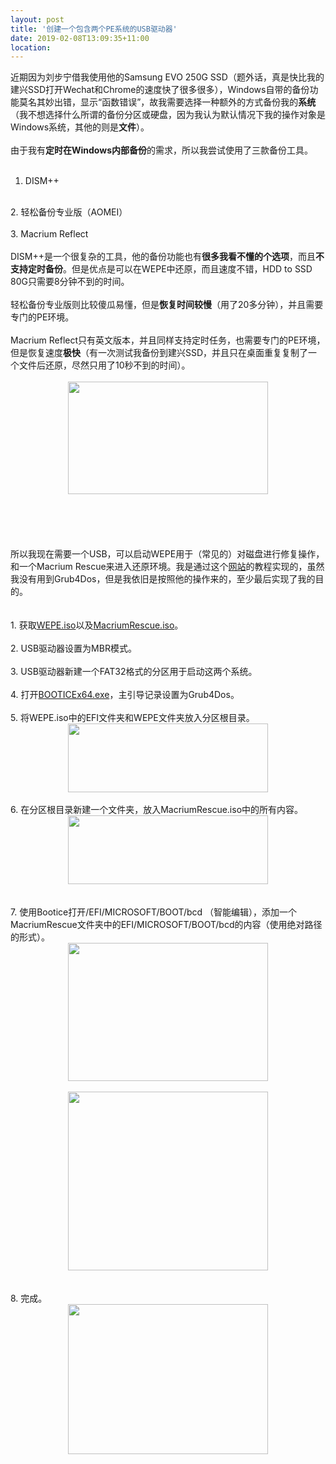 ```yaml
---
layout: post
title: '创建一个包含两个PE系统的USB驱动器'
date: 2019-02-08T13:09:35+11:00
location: 
---
```





近期因为刘步宁借我使用他的Samsung EVO 250G SSD（题外话，真是快比我的建兴SSD打开Wechat和Chrome的速度快了很多很多），Windows自带的备份功能莫名其妙出错，显示“函数错误”，故我需要选择一种额外的方式备份我的<b>系统</b>（我不想选择什么所谓的备份分区或硬盘，因为我认为默认情况下我的操作对象是Windows系统，其他的则是<b>文件</b>）。<br />
<br />
由于我有<b>定时在Windows内部备份</b>的需求，所以我尝试使用了三款备份工具。<br />
<br />
1. DISM++<br />
<br />
2. 轻松备份专业版（AOMEI）<br />
<br />
3.&nbsp;Macrium Reflect<br />
<br />
DISM++是一个很复杂的工具，他的备份功能也有<b>很多我看不懂的个选项</b>，而且<b>不支持定时备份</b>。但是优点是可以在WEPE中还原，而且速度不错，HDD to SSD 80G只需要8分钟不到的时间。<br />
<br />
轻松备份专业版则比较傻瓜易懂，但是<b>恢复时间较慢</b>（用了20多分钟），并且需要专门的PE环境。<br />
<br />
Macrium Reflect只有英文版本，并且同样支持定时任务，也需要专门的PE环境，但是恢复速度<b>极快</b>（有一次测试我备份到建兴SSD，并且只在桌面重复复制了一个文件后还原，尽然只用了10秒不到的时间）。<br />
<br />
<div class="separator" style="clear: both; text-align: center;">
<a href="https://4.bp.blogspot.com/-8K3k-_6xBog/XF1fmXWpWuI/AAAAAAAAZLQ/JfEcTmHB5UkmDGuYgf75ZOaQ8hq5J90WgCLcBGAs/s1600/1549623175%25281%2529.jpg" imageanchor="1" style="margin-left: 1em; margin-right: 1em;"><img border="0" data-original-height="900" data-original-width="1600" height="180" src="https://4.bp.blogspot.com/-8K3k-_6xBog/XF1fmXWpWuI/AAAAAAAAZLQ/JfEcTmHB5UkmDGuYgf75ZOaQ8hq5J90WgCLcBGAs/s320/1549623175%25281%2529.jpg" width="320" /></a></div>
<br />
<br />
<br />
<!--more--><br />
<br />
所以我现在需要一个USB，可以启动WEPE用于（常见的）对磁盘进行修复操作，和一个Macrium Rescue来进入还原环境。我是通过这个<a href="http://bbs.pcbeta.com/forum.php?mod=viewthread&amp;tid=1769018">网站</a>的教程实现的，虽然我没有用到Grub4Dos，但是我依旧是按照他的操作来的，至少最后实现了我的目的。<br />
<br />
<br />
1. 获取<a href="https://drive.google.com/file/d/1G3_k2pd0EAfDBRL8U2Fv4-LGiANDD-_7/view?usp=sharing">WEPE.iso</a>以及<a href="https://drive.google.com/file/d/1hxcc3ZR3_9RrX7w_oYjqMoPVo824XH36/view?usp=sharing">MacriumRescue.iso</a>。<br />
<br />
2. USB驱动器设置为MBR模式。<br />
<br />
3. USB驱动器新建一个FAT32格式的分区用于启动这两个系统。<br />
<br />
4. 打开<a href="https://drive.google.com/file/d/1JmN-FrOwCGx5KFh6g2z18cHcKNjifJiK/view?usp=sharing">BOOTICEx64.exe</a>，主引导记录设置为Grub4Dos。<br />
<br />
5. 将WEPE.iso中的EFI文件夹和WEPE文件夹放入分区根目录。<br />
<div class="separator" style="clear: both; text-align: center;">
<a href="https://3.bp.blogspot.com/-d4iQq_WEScw/XF1nGjR4J0I/AAAAAAAAZL8/cRCpI5RlDbk8oDs78xX0zMruoeHy_DCMgCLcBGAs/s1600/1549625107%25281%2529.jpg" imageanchor="1" style="margin-left: 1em; margin-right: 1em;"><img border="0" data-original-height="407" data-original-width="1184" height="110" src="https://3.bp.blogspot.com/-d4iQq_WEScw/XF1nGjR4J0I/AAAAAAAAZL8/cRCpI5RlDbk8oDs78xX0zMruoeHy_DCMgCLcBGAs/s320/1549625107%25281%2529.jpg" width="320" /></a></div>
<br />
6. 在分区根目录新建一个文件夹，放入MacriumRescue.iso中的所有内容。<br />
<div class="separator" style="clear: both; text-align: center;">
<a href="https://1.bp.blogspot.com/-GCTkqxEQobA/XF1nXk1TXJI/AAAAAAAAZME/qsZHSjjPd-cgUjKSv20AFGlij9_lAYyuQCLcBGAs/s1600/1549625107%25281%2529.jpg" imageanchor="1" style="margin-left: 1em; margin-right: 1em;"><img border="0" data-original-height="407" data-original-width="1184" height="110" src="https://1.bp.blogspot.com/-GCTkqxEQobA/XF1nXk1TXJI/AAAAAAAAZME/qsZHSjjPd-cgUjKSv20AFGlij9_lAYyuQCLcBGAs/s320/1549625107%25281%2529.jpg" width="320" /></a></div>
<br />
<br />
7. 使用Bootice打开/EFI/MICROSOFT/BOOT/bcd （智能编辑），添加一个MacriumRescue文件夹中的EFI/MICROSOFT/BOOT/bcd的内容（使用绝对路径的形式）。<br />
<div class="separator" style="clear: both; text-align: center;">
<a href="https://3.bp.blogspot.com/-sOoCM5x5eDg/XF1ntHLWbEI/AAAAAAAAZMQ/HtayHR60plgn17U95mu5jHg5BD5WzwGrwCLcBGAs/s1600/1549625244%25281%2529.jpg" imageanchor="1" style="margin-left: 1em; margin-right: 1em;"><img border="0" data-original-height="394" data-original-width="570" height="221" src="https://3.bp.blogspot.com/-sOoCM5x5eDg/XF1ntHLWbEI/AAAAAAAAZMQ/HtayHR60plgn17U95mu5jHg5BD5WzwGrwCLcBGAs/s320/1549625244%25281%2529.jpg" width="320" /></a></div>
<br />
<div class="separator" style="clear: both; text-align: center;">
<a href="https://2.bp.blogspot.com/-J0XTHz9KhDs/XF1ntC4TeeI/AAAAAAAAZMU/4llxM0zhJOAknvCstetxbaW896_m9q_xwCLcBGAs/s1600/1549625248%25281%2529.jpg" imageanchor="1" style="margin-left: 1em; margin-right: 1em;"><img border="0" data-original-height="634" data-original-width="709" height="286" src="https://2.bp.blogspot.com/-J0XTHz9KhDs/XF1ntC4TeeI/AAAAAAAAZMU/4llxM0zhJOAknvCstetxbaW896_m9q_xwCLcBGAs/s320/1549625248%25281%2529.jpg" width="320" /></a></div>
<br />
<br />
8. 完成。<br />
<div class="separator" style="clear: both; text-align: center;">
<a href="https://4.bp.blogspot.com/-keh0_6hkn7Y/XF1o2p6wrlI/AAAAAAAAZM0/aHBwqcuYCt4WRwJSLLLhBvUqUbLUQhTNQCKgBGAs/s1600/IMG_0460.JPG" imageanchor="1" style="margin-left: 1em; margin-right: 1em;"><img border="0" data-original-height="1200" data-original-width="1600" height="240" src="https://4.bp.blogspot.com/-keh0_6hkn7Y/XF1o2p6wrlI/AAAAAAAAZM0/aHBwqcuYCt4WRwJSLLLhBvUqUbLUQhTNQCKgBGAs/s320/IMG_0460.JPG" width="320" /></a></div>
<br />
<br />